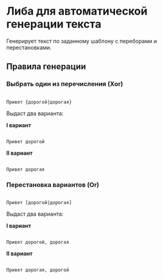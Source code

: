 # Либа для автоматической генерации текста

Генерирует текст по заданному шаблону с переборами и перестановками.

## Правила генерации

### Выбрать один из перечисления (Xor)

```

Привет {дорогой|дорогая}

```

Выдаст два варианта:

**I вариант**

```

Привет дорогой

```

**II вариант**

```

Привет дорогая

```

### Перестановка вариантов (Or)

```

Привет [дорогой|дорогая]

```

Выдаст два варианта:

**I вариант**

```

Привет дорогой, дорогая

```

**II вариант**

```

Привет дорогая, дорогой

```
